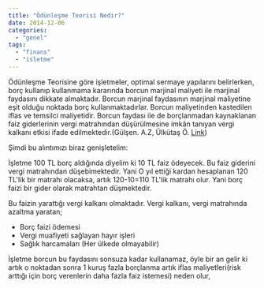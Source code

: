 ```yaml
---
title: "Ödünleşme Teorisi Nedir?"
date: 2014-12-06
categories: 
  - "genel"
tags: 
  - "finans"
  - "isletme"
---
```


Ödünleşme Teorisine göre işletmeler, optimal sermaye yapılarını belirlerken, borç kullanıp kullanmama kararında borcun marjinal maliyeti ile marjinal faydasını dikkate almaktadır. Borcun marjinal faydasının marjinal maliyetine eşit olduğu noktada borç kullanmaktadırlar. Borcun maliyetinden kastedilen iflas ve temsilci maliyetidir. Borcun faydası ile de borçlanmadan kaynaklanan faiz giderlerinin vergi matrahından düşürülmesine imkân tanıyan vergi kalkanı etkisi ifade edilmektedir.(Gülşen. A.Z, Ülkütaş Ö. [Link](http://asosindex.com/journal-article-fulltext?id=18322&part=1))

Şimdi bu alıntımızı biraz genişletelim:

İşletme 100 TL borç aldığında diyelim ki 10 TL faiz ödeyecek. Bu faiz giderini vergi matrahından düşebimektedir. Yani O yıl ettiği kardan hesaplanan 120 TL'lik bir matrahı olacaksa, artık 120-10=110 TL'lik matrahı olur. Yani borç faizi bir gider olarak matrahtan düşmektedir.

Bu faizin yarattığı vergi kalkanı olmaktadır. Vergi kalkanı, vergi matrahında azaltma yaratan;

- Borç faizi ödemesi
- Vergi muafiyeti sağlayan hayır işleri
- Sağlık harcamaları (Her ülkede olmayabilir)

İşletme borcun bu faydasını sonsuza kadar kullanamaz, öyle bir an gelir ki artık o noktadan sonra 1 kuruş fazla borçlanma artık iflas maliyetleri(risk arttığı için borç verenlerin daha fazla faiz istemesi) neden olur,
